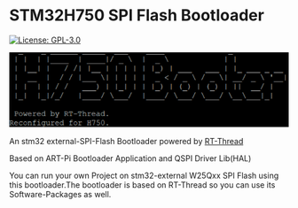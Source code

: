 # STM32H750 SPI Flash Bootloader

[![License: GPL-3.0](https://img.shields.io/badge/license-GPL--3.0-blue)](https://github.com/redlightASl/H750-Flash-Booter/blob/master/LICENSE)

![image-20220123183658827](README.assets/image-20220123183658827.png)

An stm32 external-SPI-Flash Bootloader powered by [RT-Thread](https://github.com/RT-Thread/rt-thread)

Based on ART-Pi Bootloader Application and QSPI Driver Lib(HAL)

You can run your own Project on stm32-external W25Qxx SPI Flash using this bootloader.The bootloader is based on RT-Thread so you can use its Software-Packages as well.


